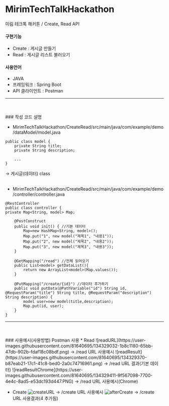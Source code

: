 # MirimTechTalkHackathon
미림 테크톡 해커톤 / Create, Read API


#### 구현기능
- Create : 게시글 만들기
- Read : 게시글 리스트 불러오기


#### 사용언어
- JAVA
- 프레임워크 : Spring Boot
- API 클라이언트 : Postman


---
<br>
<br>
### 작성 코드 설명

* MirimTechTalkHackathon/CreateRead/src/main/java/com/example/demo/dataModel/model.java

```
public class model {
	private String title;
	private String description;
	
	...
}
```
→ 게시글(데이터) class
<br>
<br>
* MirimTechTalkHackathon/CreateRead/src/main/java/com/example/demo/controller/controller.java

```
@RestController
public class controller {
private Map<String, model> Map;
	
	@PostConstruct
	public void init() { //기본 데이터
		Map=new HashMap<String, model>();
		Map.put("1", new model("제목1", "내용1"));
		Map.put("2", new model("제목2", "내용2"));
		Map.put("3", new model("제목3", "내용3"));
	}
	
	@GetMapping("/read") //전체 읽어오기
	public List<model> getDataList(){
		return new ArrayList<model>(Map.values());
	}
	
	@PutMapping("/create/{id}") //데이터 추가하기
	public void putData(@PathVariable("id") String id, @RequestParam("title") String title, @RequestParam("description") String description) {
		model user=new model(title,description);	
		Map.put(id, user); 
	}
}
```


---
<br>
<br>
### 사용예시(사용방법)
Postman 사용
* Read
![readURL](https://user-images.githubusercontent.com/81640695/134329032-1b8c1180-65bb-47db-902b-fdaf18c08bdf.png)
→ /read URL 사용예시
![readResult](https://user-images.githubusercontent.com/81640695/134329370-b87eab21-17c1-41c8-bed0-2a0c74716961.png)
→ /read URL 결과(기본 데이터)
![readResultChrome](https://user-images.githubusercontent.com/81640695/134329411-9f567098-7700-4e4c-8ad5-e53dc193d447.PNG)
→ /read URL 사용예시(Chrome)


* Create
![createURL](https://user-images.githubusercontent.com/81640695/134329605-409abe9e-9bec-4d5c-8ab8-5ec0adabfa88.png)
→ /create URL 사용예시
![afterCreate](https://user-images.githubusercontent.com/81640695/134329627-f5295504-ac98-4c63-befe-906854cca72e.png)
→ /create URL 사용결과(4 추가됨)
